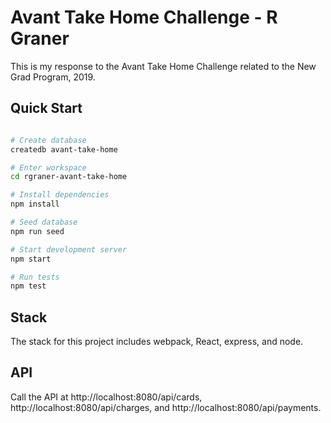 # Avant Take Home Challenge - R Graner

This is my response to the Avant Take Home Challenge related to the New Grad Program, 2019.

## Quick Start

```bash

# Create database
createdb avant-take-home

# Enter workspace
cd rgraner-avant-take-home

# Install dependencies
npm install

# Seed database
npm run seed

# Start development server
npm start

# Run tests
npm test

```

## Stack

The stack for this project includes webpack, React, express, and node.

## API

Call the API at http://localhost:8080/api/cards, http://localhost:8080/api/charges, and http://localhost:8080/api/payments.
